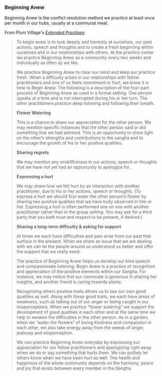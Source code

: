 ### Beginning Anew

Beginning Anew is the conflict resolution method we practice at least once per month in our hubs, usually at a communal meal. 

From Plum Village's [_Extended Practises_](https://plumvillage.org/extended-mindfulness-practises/):
>To begin anew is to look deeply and honestly at ourselves, our past actions, speech and thoughts and to create a fresh beginning within ourselves and in our relationships with others. At the practice center we practice Beginning Anew as a community every two weeks and individually as often as we like.
>
>We practice Beginning Anew to clear our mind and keep our practice fresh. When a difficulty arises in our relationships with fellow practitioners and one of us feels resentment or hurt, we know it is time to Begin Anew. The following is a description of the four-part process of Beginning Anew as used in a formal setting. One person speaks at a time and is not interrupted during his or her turn. The other practitioners practice deep listening and following their breath.  
>
>**Flower Watering**  
>
>This is a chance to share our appreciation for the other person. We may mention specific instances that the other person said or did something that we had admired. This is an opportunity to shine light on the other’s strengths and contributions to the sangha and to encourage the growth of his or her positive qualities.  
>
>**Sharing regrets**  
>
>We may mention any unskillfulness in our actions, speech or thoughts that we have not yet had an opportunity to apologize for.  
>
>**Expressing a hurt**  
>
>We may share how we felt hurt by an interaction with another practitioner, due to his or her actions, speech or thoughts. (To express a hurt we should first water the other person’s flower by sharing two positive qualities that we have trully observed in him or her. Expressing a hurt is often performed one on one with another practitioner rather than in the group setting. You may ask for a third party that you both trust and respect to be present, if desired.)  
>
>**Sharing a long-term difficulty & asking for support**  
>
>At times we each have difficulties and pain arise from our past that surface in the present. When we share an issue that we are dealing with we can let the people around us understand us better and offer the support that we really need.  
>
>The practice of Beginning Anew helps us develop our kind speech and compassionate listening. Begin Anew is a practice of recognition and appreciation of the positive elements within our Sangha. For instance, we may notice that our roommate is generous in sharing her insights, and another friend is caring towards plants.  
>
>Recognizing others positive traits allows us to see our own good qualities as well. Along with these good traits, we each have areas of weakness, such as talking out of our anger or being caught in our misperceptions. When we practice “flower watering” we support the development of good qualities in each other and at the same time we help to weaken the difficulties in the other person. As in a garden, when we “water the flowers” of loving kindness and compassion in each other, we also take energy away from the weeds of anger, jealousy and misperception.  
>
>We can practice Beginning Anew everyday by expressing our appreciation for our fellow practitioners and apologizing right away when we do or say something that hurts them. We can politely let others know when we have been hurt as well. The health and happiness of the whole community depends on the harmony, peace and joy that exists between every member in the Sangha.  